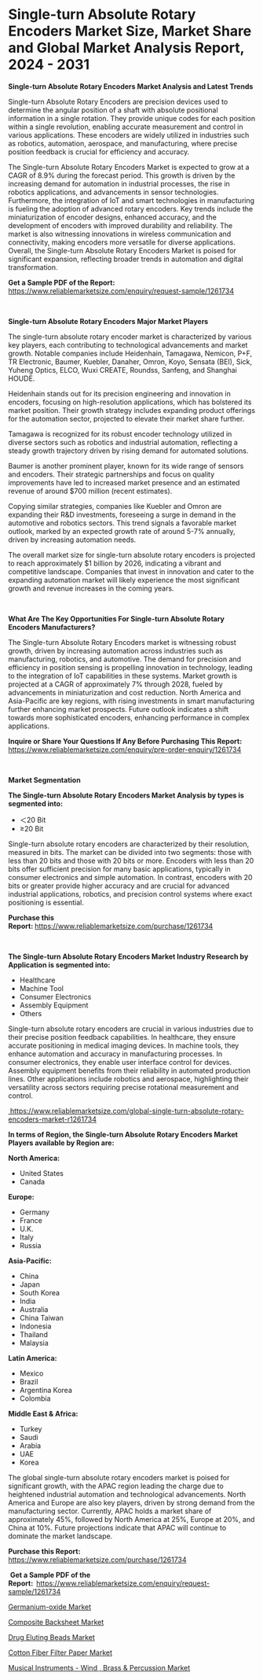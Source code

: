 <p><h1>Single-turn Absolute Rotary Encoders Market Size, Market Share and Global Market Analysis Report, 2024 - 2031</h1></p><p><strong>Single-turn Absolute Rotary Encoders Market Analysis and Latest Trends</strong></p>
<p><p>Single-turn Absolute Rotary Encoders are precision devices used to determine the angular position of a shaft with absolute positional information in a single rotation. They provide unique codes for each position within a single revolution, enabling accurate measurement and control in various applications. These encoders are widely utilized in industries such as robotics, automation, aerospace, and manufacturing, where precise position feedback is crucial for efficiency and accuracy.</p><p>The Single-turn Absolute Rotary Encoders Market is expected to grow at a CAGR of 8.9% during the forecast period. This growth is driven by the increasing demand for automation in industrial processes, the rise in robotics applications, and advancements in sensor technologies. Furthermore, the integration of IoT and smart technologies in manufacturing is fueling the adoption of advanced rotary encoders. Key trends include the miniaturization of encoder designs, enhanced accuracy, and the development of encoders with improved durability and reliability. The market is also witnessing innovations in wireless communication and connectivity, making encoders more versatile for diverse applications. Overall, the Single-turn Absolute Rotary Encoders Market is poised for significant expansion, reflecting broader trends in automation and digital transformation.</p></p>
<p><strong>Get a Sample PDF of the Report:&nbsp;</strong> <a href="https://www.reliablemarketsize.com/enquiry/request-sample/1261734?utm_campaign=1601&utm_medium=2&utm_source=Github&utm_content=ia&utm_term=12102024&utm_id=single-turn-absolute-rotary-encoders">https://www.reliablemarketsize.com/enquiry/request-sample/1261734</a></p>
<p>&nbsp;</p>
<p><strong>Single-turn Absolute Rotary Encoders Major Market Players</strong></p>
<p><p>The single-turn absolute rotary encoder market is characterized by various key players, each contributing to technological advancements and market growth. Notable companies include Heidenhain, Tamagawa, Nemicon, P+F, TR Electronic, Baumer, Kuebler, Danaher, Omron, Koyo, Sensata (BEI), Sick, Yuheng Optics, ELCO, Wuxi CREATE, Roundss, Sanfeng, and Shanghai HOUDE.</p><p>Heidenhain stands out for its precision engineering and innovation in encoders, focusing on high-resolution applications, which has bolstered its market position. Their growth strategy includes expanding product offerings for the automation sector, projected to elevate their market share further.</p><p>Tamagawa is recognized for its robust encoder technology utilized in diverse sectors such as robotics and industrial automation, reflecting a steady growth trajectory driven by rising demand for automated solutions.</p><p>Baumer is another prominent player, known for its wide range of sensors and encoders. Their strategic partnerships and focus on quality improvements have led to increased market presence and an estimated revenue of around $700 million (recent estimates).</p><p>Copying similar strategies, companies like Kuebler and Omron are expanding their R&D investments, foreseeing a surge in demand in the automotive and robotics sectors. This trend signals a favorable market outlook, marked by an expected growth rate of around 5-7% annually, driven by increasing automation needs.</p><p>The overall market size for single-turn absolute rotary encoders is projected to reach approximately $1 billion by 2026, indicating a vibrant and competitive landscape. Companies that invest in innovation and cater to the expanding automation market will likely experience the most significant growth and revenue increases in the coming years.</p></p>
<p>&nbsp;</p>
<p><strong>What Are The Key Opportunities For Single-turn Absolute Rotary Encoders Manufacturers?</strong></p>
<p><p>The Single-turn Absolute Rotary Encoders market is witnessing robust growth, driven by increasing automation across industries such as manufacturing, robotics, and automotive. The demand for precision and efficiency in position sensing is propelling innovation in technology, leading to the integration of IoT capabilities in these systems. Market growth is projected at a CAGR of approximately 7% through 2028, fueled by advancements in miniaturization and cost reduction. North America and Asia-Pacific are key regions, with rising investments in smart manufacturing further enhancing market prospects. Future outlook indicates a shift towards more sophisticated encoders, enhancing performance in complex applications.</p></p>
<p><strong>Inquire or Share Your Questions If Any Before Purchasing This Report:</strong> <a href="https://www.reliablemarketsize.com/enquiry/pre-order-enquiry/1261734?utm_campaign=1601&utm_medium=2&utm_source=Github&utm_content=ia&utm_term=12102024&utm_id=single-turn-absolute-rotary-encoders">https://www.reliablemarketsize.com/enquiry/pre-order-enquiry/1261734</a></p>
<p>&nbsp;</p>
<p><strong>Market Segmentation</strong></p>
<p><strong>The Single-turn Absolute Rotary Encoders Market Analysis by types is segmented into:</strong></p>
<p><ul><li>＜20 Bit</li><li>≥20 Bit</li></ul></p>
<p><p>Single-turn absolute rotary encoders are characterized by their resolution, measured in bits. The market can be divided into two segments: those with less than 20 bits and those with 20 bits or more. Encoders with less than 20 bits offer sufficient precision for many basic applications, typically in consumer electronics and simple automation. In contrast, encoders with 20 bits or greater provide higher accuracy and are crucial for advanced industrial applications, robotics, and precision control systems where exact positioning is essential.</p></p>
<p><strong>Purchase this Report:&nbsp;</strong><a href="https://www.reliablemarketsize.com/purchase/1261734?utm_campaign=1601&utm_medium=2&utm_source=Github&utm_content=ia&utm_term=12102024&utm_id=single-turn-absolute-rotary-encoders">https://www.reliablemarketsize.com/purchase/1261734</a></p>
<p>&nbsp;</p>
<p><strong>The Single-turn Absolute Rotary Encoders Market Industry Research by Application is segmented into:</strong></p>
<p><ul><li>Healthcare</li><li>Machine Tool</li><li>Consumer Electronics</li><li>Assembly Equipment</li><li>Others</li></ul></p>
<p><p>Single-turn absolute rotary encoders are crucial in various industries due to their precise position feedback capabilities. In healthcare, they ensure accurate positioning in medical imaging devices. In machine tools, they enhance automation and accuracy in manufacturing processes. In consumer electronics, they enable user interface control for devices. Assembly equipment benefits from their reliability in automated production lines. Other applications include robotics and aerospace, highlighting their versatility across sectors requiring precise rotational measurement and control.</p></p>
<p><a href="https://www.reliablemarketsize.com/global-single-turn-absolute-rotary-encoders-market-r1261734?utm_campaign=1601&utm_medium=2&utm_source=Github&utm_content=ia&utm_term=12102024&utm_id=single-turn-absolute-rotary-encoders">&nbsp;https://www.reliablemarketsize.com/global-single-turn-absolute-rotary-encoders-market-r1261734</a></p>
<p><strong>In terms of Region, the Single-turn Absolute Rotary Encoders Market Players available by Region are:</strong></p>
<p>
    <p> <strong> North America: </strong>
        <ul>
            <li>United States</li>
            <li>Canada</li>
        </ul>
        </p> 
    <p> <strong> Europe: </strong>
        <ul>
            <li>Germany</li>
            <li>France</li>
            <li>U.K.</li>
            <li>Italy</li>
            <li>Russia</li>
        </ul>
        </p> 
    <p> <strong> Asia-Pacific: </strong>
        <ul>
            <li>China</li>
            <li>Japan</li>
            <li>South Korea</li>
            <li>India</li>
            <li>Australia</li>
            <li>China Taiwan</li>
            <li>Indonesia</li>
            <li>Thailand</li>
            <li>Malaysia</li>
        </ul>
        </p> 
    <p> <strong> Latin America: </strong>
        <ul>
            <li>Mexico</li>
            <li>Brazil</li>
            <li>Argentina Korea</li>
            <li>Colombia</li>
        </ul>
        </p> 
    <p> <strong> Middle East & Africa: </strong>
        <ul>
            <li>Turkey</li>
            <li>Saudi</li>
            <li>Arabia</li>
            <li>UAE</li>
            <li>Korea</li>
        </ul>
    </p>
    </p>
<p><p>The global single-turn absolute rotary encoders market is poised for significant growth, with the APAC region leading the charge due to heightened industrial automation and technological advancements. North America and Europe are also key players, driven by strong demand from the manufacturing sector. Currently, APAC holds a market share of approximately 45%, followed by North America at 25%, Europe at 20%, and China at 10%. Future projections indicate that APAC will continue to dominate the market landscape.</p></p>
<p><strong>Purchase this Report: </strong><a href="https://www.reliablemarketsize.com/purchase/1261734?utm_campaign=1601&utm_medium=2&utm_source=Github&utm_content=ia&utm_term=12102024&utm_id=single-turn-absolute-rotary-encoders">https://www.reliablemarketsize.com/purchase/1261734</a></p>
<p>&nbsp;<strong>Get a Sample PDF of the Report:&nbsp;&nbsp;</strong><a href="https://www.reliablemarketsize.com/enquiry/request-sample/1261734?utm_campaign=1601&utm_medium=2&utm_source=Github&utm_content=ia&utm_term=12102024&utm_id=single-turn-absolute-rotary-encoders">https://www.reliablemarketsize.com/enquiry/request-sample/1261734</a></p>
<p><strong></strong></p>
<p><p><a href="https://www.linkedin.com/pulse/germanium-oxide-market-research-report-forecast-growth-prospects-e8qof?utm_campaign=1601&utm_medium=2&utm_source=Github&utm_content=ia&utm_term=12102024&utm_id=single-turn-absolute-rotary-encoders">Germanium-oxide Market</a></p><p><a href="https://www.linkedin.com/pulse/composite-backsheet-market-forecasts-trends-impact-analysis-rptqf?utm_campaign=1601&utm_medium=2&utm_source=Github&utm_content=ia&utm_term=12102024&utm_id=single-turn-absolute-rotary-encoders">Composite Backsheet Market</a></p><p><a href="https://github.com/khloet8sawender/Market-Research-Report-List-1/blob/main/drug-eluting-beads-market.md?utm_campaign=1601&utm_medium=2&utm_source=Github&utm_content=ia&utm_term=12102024&utm_id=single-turn-absolute-rotary-encoders">Drug Eluting Beads Market</a></p><p><a href="https://www.linkedin.com/pulse/regulatory-landscape-its-influence-global-cotton-fiber-filter-yxfhc?utm_campaign=1601&utm_medium=2&utm_source=Github&utm_content=ia&utm_term=12102024&utm_id=single-turn-absolute-rotary-encoders">Cotton Fiber Filter Paper Market</a></p><p><a href="https://github.com/mynearvphamillwd7/Market-Research-Report-List-1/blob/main/musical-instruments-wind-brass-percussion-market.md?utm_campaign=1601&utm_medium=2&utm_source=Github&utm_content=ia&utm_term=12102024&utm_id=single-turn-absolute-rotary-encoders">Musical Instruments - Wind , Brass & Percussion Market</a></p></p>